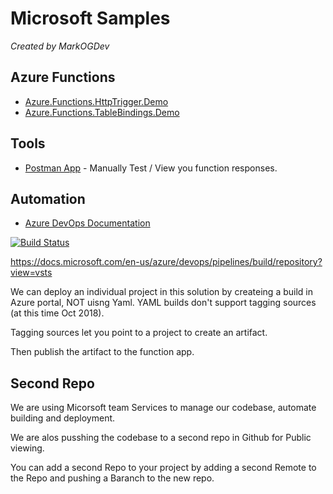 # Microsoft Samples 

*Created by MarkOGDev*
 
 
## Azure Functions


* [Azure.Functions.HttpTrigger.Demo](/Azure.Functions/HttpTrigger.Demo/readme.md)
* [Azure.Functions.TableBindings.Demo](/Azure.Functions/TableBindings.Demo/readme.md)


 

## Tools 

* [Postman App](https://www.getpostman.com/) - Manually Test / View you function responses.


## Automation

* [Azure DevOps Documentation](https://docs.microsoft.com/en-us/azure/devops/)


[![Build Status](https://dev.azure.com/markogdev/Microsoft.Samples/_apis/build/status/Microsoft.Samples)](https://dev.azure.com/markogdev/Microsoft.Samples/_build/latest?definitionId=2)





https://docs.microsoft.com/en-us/azure/devops/pipelines/build/repository?view=vsts

We can deploy an individual project in this solution by createing a build in Azure portal, NOT uisng Yaml.
YAML builds don't support tagging sources (at this time Oct 2018).

Tagging sources let you point to a project to create an artifact.

Then publish the artifact to the function app.



## Second Repo
We are using Micorsoft team Services to manage our codebase, automate building and deployment.

We are alos pusshing the codebase to a second repo in Github for Public viewing. 

You can add a second Repo to your project by adding a second Remote to the Repo and pushing a Baranch to the new repo.


